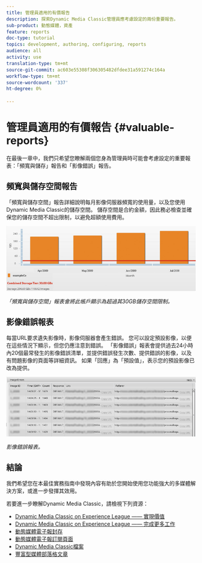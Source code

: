```yaml
---
title: 管理員適用的有價報告
description: 探索Dynamic Media Classic管理員應考慮設定的兩份重要報告。
sub-product: 動態媒體，資產
feature: reports
doc-type: tutorial
topics: development, authoring, configuring, reports
audience: all
activity: use
translation-type: tm+mt
source-git-commit: ac603e55308f306305482dfdee31a591274c164a
workflow-type: tm+mt
source-wordcount: '337'
ht-degree: 0%

---
```



# 管理員適用的有價報告 {#valuable-reports}

在最後一章中，我們只希望您瞭解兩個您身為管理員時可能會考慮設定的重要報表：「頻寬與儲存」報告和「影像錯誤」報告。

## 頻寬與儲存空間報告

「頻寬與儲存空間」報告詳細說明每月影像伺服器頻寬的使用量，以及您使用Dynamic Media Classic的儲存空間。 儲存空間是合約金額，因此務必檢查並確保您的儲存空間不超出限制，以避免超額使用費用。

![影像](assets/valuable-reports/reports-1.jpg)

_「頻寬與儲存空間」報表會將此帳戶顯示為超過其30GB儲存空間限制。_

## 影像錯誤報表

每當URL要求遺失影像時，影像伺服器會產生錯誤。 您可以設定預設影像，以便在這些情況下顯示，但您仍應注意到錯誤。 「影像錯誤」報表會提供過去24小時內20個最常發生的影像錯誤清單，並提供錯誤發生次數、提供錯誤的影像，以及有問題影像的頁面等詳細資訊。 如果「回應」為「預設值」，表示您的預設影像已改為提供。

![影像](assets/valuable-reports/reports-2.jpg)

_影像錯誤報表。_

## 結論

我們希望您在本最佳實務指南中發現內容有助於您開始使用您功能強大的多媒體解決方案，或進一步發揮其效用。

若要進一步瞭解Dynamic Media Classic，請檢視下列資源：

- [Dynamic Media Classic on Experience League —— 實現價值](https://guided.adobe.com/?launch=AEM-5a#recommended/solutions/experience-manager)
- [Dynamic Media Classic on Experience League —— 完成更多工作](https://guided.adobe.com/?launch=AEM-6a#recommended/solutions/experience-manager)
- [動態媒體電子報封存](https://docs.adobe.com/content/help/en/dynamic-media-classic/using/dynamic-media-newsletter.html)
- [動態媒體電子報訂閱頁面](https://www.adobe.com/subscription/dynamic-media-newsletter.html)
- [Dynamic Media Classic檔案](https://docs.adobe.com/content/help/en/dynamic-media-classic/using/home.html)
- [豐富型媒體部落格文章](https://theblog.adobe.com/tag/dynamic-media)
